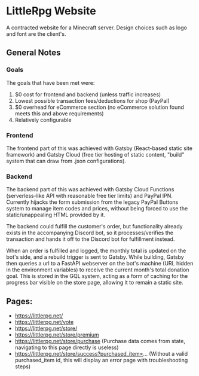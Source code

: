 # LittleRpg Website
A contracted website for a Minecraft server. Design choices such as logo and font are the client's.
## General Notes
### Goals
The goals that have been met were:
1. $0 cost for frontend and backend (unless traffic increases)
2. Lowest possible transaction fees/deductions for shop (PayPal)
3. $0 overhead for eCommerce section (no eCommerce solution found meets this and above requirements)
4. Relatively configurable
### Frontend
The frontend part of this was achieved with Gatsby (React-based static site framework) and Gatsby Cloud (free tier hosting of static content, "build" system that can draw from .json configurations).
### Backend
The backend part of this was achieved with Gatsby Cloud Functions (serverless-like API with reasonable free tier limits) and PayPal IPN. Currently hijacks the form submission  from the legacy PayPal Buttons system to manage item codes and prices, without being forced to use the static/unappealing HTML provided by it. 

The backend could fulfill the customer's order, but functionality already exists in the accompanying Discord bot, so it processes/verifies the transaction and hands it off to the Discord bot for fulfillment instead.

When an order is fulfilled and logged, the monthly total is updated on the bot's side, and a rebuild trigger is sent to Gatsby. While building, Gatsby then queries a url to a FastAPI webserver on the bot's machine (URL hidden in the environment variables) to receive the current month's total donation goal. This is stored in the GQL system, acting as a form of caching for the progress bar visible on the store page, allowing it to remain a static site.

## Pages:
* https://littlerpg.net/
* https://littlerpg.net/vote
* https://littlerpg.net/store/
* https://littlerpg.net/store/premium
* https://littlerpg.net/store/purchase (Purchase data comes from state, navigating to this page directly is useless)
* https://littlerpg.net/store/success?purchased_item=... (Without a valid purchased_item id, this will display an error page with troubleshooting steps)
